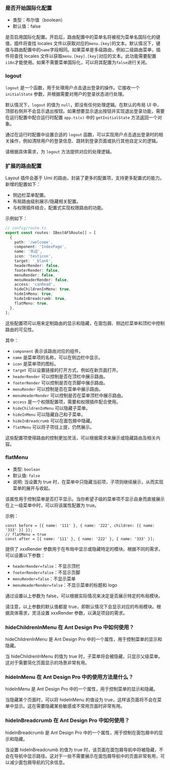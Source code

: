 ### 是否开始国际化配置

- 类型：布尔值（boolean）
- 默认值：false

是否启用国际化配置。开启后，路由配置中的菜单名将被视为菜单名国际化的键值，插件将查找 locales 文件以获取对应的`menu.[key]`的文本。默认情况下，键值与路由配置中的`name`字段相同。如果菜单是多级路由，例如二级路由菜单，插件将查找 locales 文件以获取`menu.[key].[key]`对应的文本。此功能需要配置`i18n`才能使用。如果不需要菜单国际化，可以将其配置为`false`进行关闭。

### logout

`logout` 是一个函数，用于处理用户点击退出登录的操作。它接收一个 `initialState` 参数，并根据需要对用户的登录状态进行处理。

默认情况下，`logout` 的值为 `null`，即没有任何处理逻辑。在默认的布局 UI 中，顶部右侧并不会显示退出按钮。如果想要显示退出按钮并实现退出登录功能，需要在运行配置中配合运行时配置 `app.ts(x)` 中的 `getInitialState` 方法返回一个对象。

通过在运行时配置中设置合适的 `logout` 函数，可以实现用户点击退出登录时的相关操作，例如清除用户的登录信息、跳转到登录页面或执行其他自定义的逻辑。

请根据具体需求，为 `logout` 方法提供对应的处理逻辑。

### 扩展的路由配置

Layout 插件会基于 Umi 的路由，封装了更多的配置项，支持更多配置式的能力。新增的配置如下：

- 侧边栏菜单配置。
- 布局路由级别展示/隐藏相关配置。
- 与权限插件结合，配置式实现权限路由的功能。

示例如下：

```typescript
// config/route.ts
export const routes: IBestAFSRoute[] = [
  {
    path: '/welcome',
    component: 'IndexPage',
    name: '欢迎',
    icon: 'testicon',
    target: '_blank',
    headerRender: false,
    footerRender: false,
    menuRender: false,
    menuHeaderRender: false,
    access: 'canRead',
    hideChildrenInMenu: true,
    hideInMenu: true,
    hideInBreadcrumb: true,
    flatMenu: true,
  },
];
```

这些配置项可以用来定制路由的显示和隐藏，在面包屑、侧边栏菜单和顶栏中控制路由的可见性。

其中：

- `component` 表示该路由对应的组件。
- `name` 是菜单项的名称，可以在侧边栏中显示。
- `icon` 是菜单项的图标。
- `target` 可以设置链接的打开方式，例如在新页面打开。
- `headerRender` 可以控制是否在顶栏中展示路由。
- `footerRender` 可以控制是否在页脚中展示路由。
- `menuRender` 可以控制是否在菜单中展示路由。
- `menuHeaderRender` 可以控制是否在菜单顶栏中展示路由。
- `access` 是一个权限配置项，需要和权限插件配合使用。
- `hideChildrenInMenu` 可以隐藏子菜单。
- `hideInMenu` 可以隐藏自己和子菜单。
- `hideInBreadcrumb` 可以在面包屑中隐藏。
- `flatMenu` 可以将子项往上提，仍然展示。

这些配置项使得路由的控制更加灵活，可以根据需求来展示或隐藏路由及相关内容。

### flatMenu

- 类型: `boolean`
- 默认值: `false`
- 说明: 当设置为 true 时，在菜单中只隐藏当前项，子项则继续展示，从而实现菜单的展开与收起。

该属性用于控制菜单是否打平显示。当你希望子级的菜单项不显示自身而直接展示在上一级菜单中时，可以将该属性配置为 true。

示例：

```tsx
const before = [{ name: '111' }, { name: '222', children: [{ name: '333' }] }];
// flatMenu = true
const after = [{ name: '111' }, { name: '222' }, { name: '333' }];
```

提供了 xxxRender 参数用于在布局中显示或隐藏特定的模块。根据不同的需求，可以设置以下参数：

- `headerRender=false`：不显示顶栏
- `footerRender=false`：不显示页脚
- `menuRender=false`：不显示菜单
- `menuHeaderRender=false`：不显示菜单的标题和 logo

通过设置以上参数为 false，可以根据实际情况来决定是否展示特定的布局模块。

请注意，以上参数的默认值都是 true，即默认情况下会显示对应的布局模块。根据具体需求，灵活设置 xxxRender 参数，以满足项目的需求。

### hideChildrenInMenu 在 Ant Design Pro 中如何使用？

hideChildrenInMenu 是 Ant Design Pro 中的一个属性，用于控制菜单的显示和隐藏。

当 hideChildrenInMenu 的值为 true 时，子菜单将会被隐藏，只显示父级菜单。这对于需要简化页面显示的场景非常有用。

### hideInMenu 在 Ant Design Pro 中的使用方法是什么？

hideInMenu 是 Ant Design Pro 中的一个属性，用于控制菜单的显示和隐藏。

当隐藏某个页面时，可以将 hideInMenu 的值设为 true，这样该页面将不会在菜单中显示。这在需要隐藏某些敏感或不常用页面时非常有用。

### hideInBreadcrumb 在 Ant Design Pro 中如何使用？

hideInBreadcrumb 是 Ant Design Pro 中的一个属性，用于控制在面包屑中的显示和隐藏。

当设置 hideInBreadcrumb 的值为 true 时，该页面在面包屑导航中将被隐藏，不会在导航中显示路径。这对于一些不需要展示在面包屑导航中的页面非常有用，可以减少面包屑导航的冗余信息。
